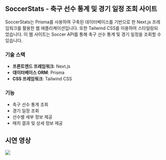 ## SoccerStats - 축구 선수 통계 및 경기 일정 조회 사이트

SoccerStats는 Prisma를 사용하여 구축된 데이터베이스를 기반으로 한 Next.js 프레임워크를 활용한 웹 애플리케이션입니다. 또한 Tailwind CSS를 이용하여 스타일링되었습니다. 이 웹 사이트는 Soccer API를 통해 축구 선수 통계 및 경기 일정을 조회할 수 있습니다.

### 기술 스택

- **프론트엔드 프레임워크**: Next.js
- **데이터베이스 ORM**: Prisma
- **CSS 프레임워크**: Tailwind CSS

### 기능

- 축구 선수 통계 조회
- 경기 일정 조회
- 선수별 세부 정보 제공
- 매치 결과 및 상세 정보 제공

## 시연 영상
<img src="https://private-user-images.githubusercontent.com/101758604/316392537-e477f92f-1d87-4cea-883c-5628befc3905.gif?jwt=eyJhbGciOiJIUzI1NiIsInR5cCI6IkpXVCJ9.eyJpc3MiOiJnaXRodWIuY29tIiwiYXVkIjoicmF3LmdpdGh1YnVzZXJjb250ZW50LmNvbSIsImtleSI6ImtleTUiLCJleHAiOjE3MTEzNDM1MzMsIm5iZiI6MTcxMTM0MzIzMywicGF0aCI6Ii8xMDE3NTg2MDQvMzE2MzkyNTM3LWU0NzdmOTJmLTFkODctNGNlYS04ODNjLTU2MjhiZWZjMzkwNS5naWY_WC1BbXotQWxnb3JpdGhtPUFXUzQtSE1BQy1TSEEyNTYmWC1BbXotQ3JlZGVudGlhbD1BS0lBVkNPRFlMU0E1M1BRSzRaQSUyRjIwMjQwMzI1JTJGdXMtZWFzdC0xJTJGczMlMkZhd3M0X3JlcXVlc3QmWC1BbXotRGF0ZT0yMDI0MDMyNVQwNTA3MTNaJlgtQW16LUV4cGlyZXM9MzAwJlgtQW16LVNpZ25hdHVyZT05YjIwMmIyZGRiN2VmOTllMjJlZDI0MjgzYWRiNmI0MjY1MjcxNjM5YTM5ODRiZTFiMmY2OGYzN2U0YTk0ZDMzJlgtQW16LVNpZ25lZEhlYWRlcnM9aG9zdCZhY3Rvcl9pZD0wJmtleV9pZD0wJnJlcG9faWQ9MCJ9.fwqS-_4cnfYuNY38nXYZbvtWip1tl-SJAK8o9kIARdA">

